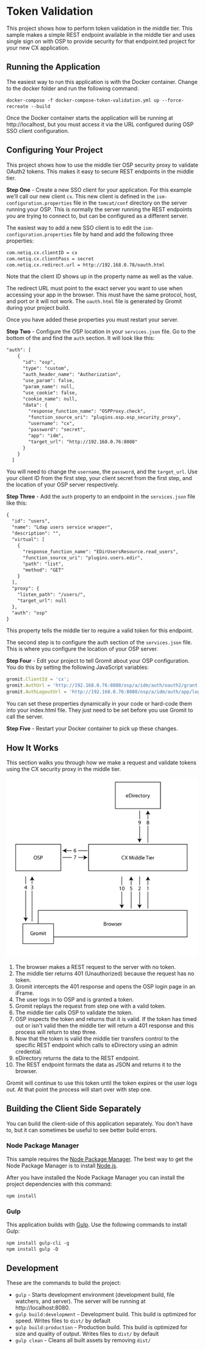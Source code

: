 # Token Validation

This project shows how to perform token validation in the middle tier.  This sample makes a simple REST endpoint available in the middle tier and uses single sign on with OSP to provide security for that endpoint.ted project for your new CX application.

## Running the Application

The easiest way to run this application is with the Docker container.  Change to the docker folder and run the following command:

```
docker-compose -f docker-compose-token-validation.yml up --force-recreate --build
```

Once the Docker container starts the application will be running at http://localhost, but you must access it via the URL configured during OSP SSO client configuration.

## Configuring Your Project

This project shows how to use the middle tier OSP security proxy to validate OAuth2 tokens.  This makes it easy to secure REST endpoints in the middle tier.

**Step One** -  Create a new SSO client for your application.  For this example we'll call our new client `cx`.  This new client is defined in the `ism-configuration.properties` file in the `tomcat/conf` directory on the server running your OSP.  This is normally the server running the REST endpoints you are trying to connect to, but can be configured as a different server.

The easiest way to add a new SSO client is to edit the `ism-configuration.properties` file by hand and add the following three properties:

```
com.netiq.cx.clientID = cx
com.netiq.cx.clientPass = secret
com.netiq.cx.redirect.url = http://192.168.0.78/oauth.html
```

Note that the client ID shows up in the property name as well as the value.

The redirect URL must point to the exact server you want to use when accessing your app in the browser.  This must have the same protocol, host, and port or it will not work.  The `oauth.html` file is generated by Gromit during your project build.

Once you have added these properties you must restart your server.

**Step Two** - Configure the OSP location in your `services.json` file.  Go to the bottom of the and find the `auth` section.  It will look like this:

```
"auth": [
    {
      "id": "osp",
      "type": "custom",
      "auth_header_name": "Authorization",
      "use_param": false,
      "param_name": null,
      "use_cookie": false,
      "cookie_name": null,
      "data": {
        "response_function_name": "OSPProxy.check",
        "function_source_uri": "plugins.osp.osp_security_proxy",
        "username": "cx",
        "password": "secret",
        "app": "idm",
        "target_url": "http://192.168.0.76:8080"
      }
    }
  ]
```

You will need to change the `username`, the `password`, and the `target_url`.  Use your client ID from the first step, your client secret from the first step, and the location of your OSP server respectively.

**Step Three** - Add the `auth` property to an endpoint in the `services.json` file like this:

```
{
  "id": "users",
  "name": "Ldap users service wrapper",
  "description": "",
  "virtual": [
    {
      "response_function_name": "EDirUsersResource.read_users",
      "function_source_uri": "plugins.users.edir",
      "path": "list",
      "method": "GET"
    }
  ],
  "proxy": {
    "listen_path": "/users/",
    "target_url": null
  },
  "auth": "osp"
}
```

This property tells the middle tier to require a valid token for this endpoint.

The second step is to configure the auth section of the `services.json` file.  This is where you configure the location of your OSP server.

**Step Four** - Edit your project to tell Gromit about your OSP configuration.  You do this by setting the following JavaScript variables:

```JavaScript
gromit.ClientId = 'cx';
gromit.AuthUrl = 'http://192.168.0.76:8080/osp/a/idm/auth/oauth2/grant';
gromit.AuthLogoutUrl = 'http://192.168.0.76:8080/osp/a/idm/auth/app/logout';
```

You can set these properties dynamically in your code or hard-code them into your index.html file.  They just need to be set before you use Gromit to call the server.

**Step Five** - Restart your Docker container to pick up these changes.

## How It Works

This section walks you through how we make a request and validate tokens using the CX security proxy in the middle tier.

![CX OSP Integration Diagram](../doc/images/cx_osp.png)

1. The browser makes a REST request to the server with no token.
1. The middle tier returns 401 (Unauthorized) because the request has no token.
1. Gromit intercepts the 401 response and opens the OSP login page in an iFrame.
1. The user logs in to OSP and is granted a token.
1. Gromit replays the request from step one with a valid token.
1. The middle tier calls OSP to validate the token.
1. OSP inspects the token and returns that it is valid.  If the token has timed out or isn't valid then the middle tier will return a 401 response and this process will return to step three.
1. Now that the token is valid the middle tier transfers control to the specific REST endpoint which calls to eDirectory using an admin credential.
1. eDirectory returns the data to the REST endpoint.
1. The REST endpoint formats the data as JSON and returns it to the browser.

Gromit will continue to use this token until the token expires or the user logs out.  At that point the process will start over with step one.

## Building the Client Side Separately
You can build the client-side of this application separately.  You don't have to, but it can sometimes be useful to see better build errors.

### Node Package Manager
This sample requires the [Node Package Manager](https://www.npmjs.com).  The best way to get the Node Package Manager is to install [Node.js](https://nodejs.org/en).  

After you have installed the Node Package Manager you can install the project dependencies with this command:

```
npm install
```

### Gulp
This application builds with [Gulp](http://gulpjs.com).  Use the following commands to install Gulp:

```
npm install gulp-cli -g
npm install gulp -D
```

## Development

These are the commands to build the project:

* `gulp` - Starts development environment (development build, file watchers, and server).  The server will be running at http://localhost:8080.
* `gulp build:development` - Development build. This build is optimized for speed. Writes files to `dist/` by 
default
* `gulp build:production` - Production build. This build is optimized for size and quality of output. Writes 
files to `dist/` by default
* `gulp clean` - Cleans all built assets by removing `dist/`
